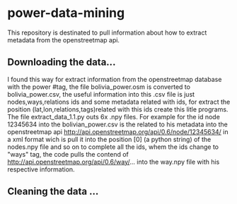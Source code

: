 # power-data-mining
This repository is destinated to pull information about how to extract metadata from the openstreetmap api.
## Downloading the data...
I found this way for extract information from the openstreetmap database with the power #tag, the file bolivia_power.osm is converted to bolivia_power.csv, the useful information into this .csv file is just nodes,ways,relations ids and some metadata related with ids, for extract the position (lat,lon,relations,tags)related with this ids create this litle programs.
The file extract_data_1.1.py outs 6x .npy  files. For example for the id node 12345634 into the bolivian_power.csv is the related to his metadata into the openstreetmap api http://api.openstreetmap.org/api/0.6/node/12345634/ in a xml format wich is pull it into the position [0] (a python string) of the  nodes.npy file and so on  to complete all the ids, whem the ids change to "ways" tag, the code pulls the contend of http://api.openstreetmap.org/api/0.6/way/... into the way.npy file with his respective information.

## Cleaning the data ...
